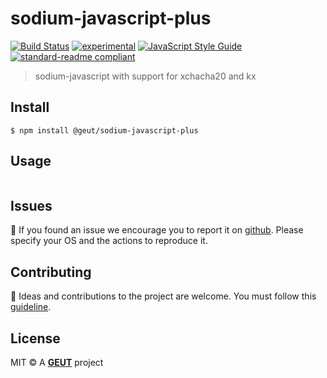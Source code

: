 # sodium-javascript-plus

[![Build Status](https://travis-ci.com/geut/sodium-javascript-plus.svg?branch=master)](https://travis-ci.com/geut/sodium-javascript-plus)
[![experimental](http://badges.github.io/stability-badges/dist/experimental.svg)](http://github.com/badges/stability-badges)
[![JavaScript Style Guide](https://img.shields.io/badge/code_style-standard-brightgreen.svg)](https://standardjs.com)
[![standard-readme compliant](https://img.shields.io/badge/readme%20style-standard-brightgreen.svg?style=flat-square)](https://github.com/RichardLitt/standard-readme)

> sodium-javascript with support for xchacha20 and kx

## <a name="install"></a> Install

```
$ npm install @geut/sodium-javascript-plus
```

## <a name="usage"></a> Usage

```
```

## <a name="issues"></a> Issues

:bug: If you found an issue we encourage you to report it on [github](https://github.com/geut/sodium-javascript-plus/issues). Please specify your OS and the actions to reproduce it.

## <a name="contribute"></a> Contributing

:busts_in_silhouette: Ideas and contributions to the project are welcome. You must follow this [guideline](https://github.com/geut/sodium-javascript-plus/blob/master/CONTRIBUTING.md).

## License

MIT © A [**GEUT**](http://geutstudio.com/) project
